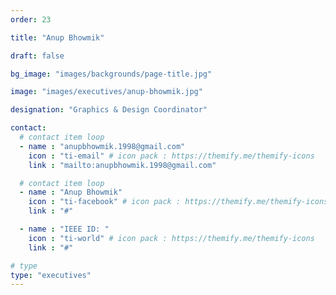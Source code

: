 ```yaml
---
order: 23

title: "Anup Bhowmik"

draft: false

bg_image: "images/backgrounds/page-title.jpg"

image: "images/executives/anup-bhowmik.jpg"

designation: "Graphics & Design Coordinator"

contact:
  # contact item loop
  - name : "anupbhowmik.1998@gmail.com"
    icon : "ti-email" # icon pack : https://themify.me/themify-icons
    link : "mailto:anupbhowmik.1998@gmail.com"

  # contact item loop
  - name : "Anup Bhowmik"
    icon : "ti-facebook" # icon pack : https://themify.me/themify-icons
    link : "#"

  - name : "IEEE ID: "
    icon : "ti-world" # icon pack : https://themify.me/themify-icons
    link : "#"

# type
type: "executives"
---
```

